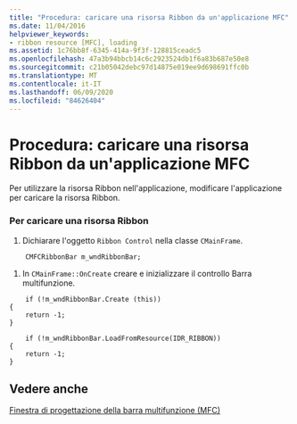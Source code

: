 ```yaml
---
title: "Procedura: caricare una risorsa Ribbon da un'applicazione MFC"
ms.date: 11/04/2016
helpviewer_keywords:
- ribbon resource [MFC], loading
ms.assetid: 1c76bb8f-6345-414a-9f3f-128815ceadc5
ms.openlocfilehash: 47a3b94bbcb14c6c2923524db1f6a83b687e50e8
ms.sourcegitcommit: c21b05042debc97d14875e019ee9d698691ffc0b
ms.translationtype: MT
ms.contentlocale: it-IT
ms.lasthandoff: 06/09/2020
ms.locfileid: "84626404"
---
```

# <a name="how-to-load-a-ribbon-resource-from-an-mfc-application"></a>Procedura: caricare una risorsa Ribbon da un'applicazione MFC

Per utilizzare la risorsa Ribbon nell'applicazione, modificare l'applicazione per caricare la risorsa Ribbon.

### <a name="to-load-a-ribbon-resource"></a>Per caricare una risorsa Ribbon

1. Dichiarare l'oggetto `Ribbon Control` nella classe `CMainFrame`.

```
    CMFCRibbonBar m_wndRibbonBar;
```

1. In `CMainFrame::OnCreate` creare e inizializzare il controllo Barra multifunzione.

```
    if (!m_wndRibbonBar.Create (this))
{
    return -1;
}

    if (!m_wndRibbonBar.LoadFromResource(IDR_RIBBON))
{
    return -1;
}
```

## <a name="see-also"></a>Vedere anche

[Finestra di progettazione della barra multifunzione (MFC)](ribbon-designer-mfc.md)
